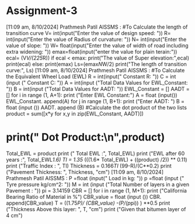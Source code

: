 # Assignment-3
[11:09 am, 8/10/2024] Prathmesh Patil AISSMS : #To Calculate the length of transition curve
V= int(input("Enter the value of design speed: "))
R= int(input("Enter the value of Radius of curvature: "))
N= int(input("Enter the value of slope: "))
W= float(input("Enter the value of width of road including extra widening: "))
emax=float(input("enter the value for plain terain:"))
ecal= (V*V/(225*R))
if ecal < emax:
  print("The value of Super elevation:",ecal)
  print(ecal)
else:
  print(emax)
Ls=(emax*N*W/2)
print("The length of transition curve:", Ls)
[11:09 am, 8/10/2024] Prathmesh Patil AISSMS : #To Calculate the Equivalent Wheel Load (EWL)
R = int(input(" Constant R: "))
C = int (input (" Constant C: "))
A = int(input ("Total Data Values for EWL_Constant: "))
B = int(input ("Total Data Values for AADT: "))
EWL_Constant = []
AADT = []
for i in range (1, A+1):
    print ("Enter EWL Constant:")
    A = float (input())
    EWL_Constant. append(A)
for j in range (1, B+1):
    print ("Enter AADT: ")
    B = float (input ())
    AADT. append (B)
#Calculate the dot product of the two lists
product = sum([x*y for x,y in zip(EWL_Constant, AADT)])
# print(" Dot Product:\n",product)
Total_EWL = product
print (" Total EWL :", Total_EWL)
print ("EWL after 60 years :", Total_EWL*1.6)
TI = 1.35* (((1.6* Total_EWL) + ((product) /2)) ** 0.11)
print ("Traffic Index : ", TI)
Thickness = 0.166*TI* (99-R)/(C**0.2)
print ("Pavement Thickness: ", Thickness, "cm")
[11:09 am, 8/10/2024] Prathmesh Patil AISSMS : P =float (input(" Load in kg: "))
p =float (input (" Tyre pressure kg/cm^2: "))
M = int (input ("Total Number of layers in a given Pavement : "))
pi = 3.14159
CBR = []
for i in range (1, M+1):
    print ("California Bearing Ratio of Material in %")
    CBR_value = float (input ())
    CBR. append(CBR_value)
    T = ((1.75*P)/ (CBR_value) -(P/(p*pi)) ) **0.5
    print ("Thickness Above this layer: ", T, "cm")
print ("Given that bitumen layer of 4 cm")

